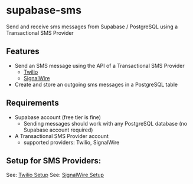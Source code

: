 # supabase-sms
Send and receive sms messages from Supabase / PostgreSQL using a Transactional SMS Provider

## Features
- Send an SMS message using the API of a Transactional SMS Provider 
  - [Twilio](https://twilio.com)
  - [SignalWire](https://signalwire.com)
- Create and store an outgoing sms messages in a PostgreSQL table

## Requirements
- Supabase account (free tier is fine)
  - Sending messages should work with any PostgreSQL database (no Supabase account required)
- A Transactional SMS Provider account
  - supported providers: Twilio, SignalWire

## Setup for SMS Providers:

See: [Twilio Setup](./SMS_Providers/Twilio.md)
See: [SignalWire Setup](./SMS_Providers/SignalWire.md)

